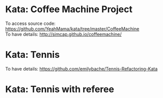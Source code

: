 # Kata: Coffee Machine Project
To access source code: https://github.com/YeahMama/kata/tree/master/CoffeeMachine <br/>
To have details: http://simcap.github.io/coffeemachine/

# Kata: Tennis
To have details: https://github.com/emilybache/Tennis-Refactoring-Kata

# Kata: Tennis with referee
